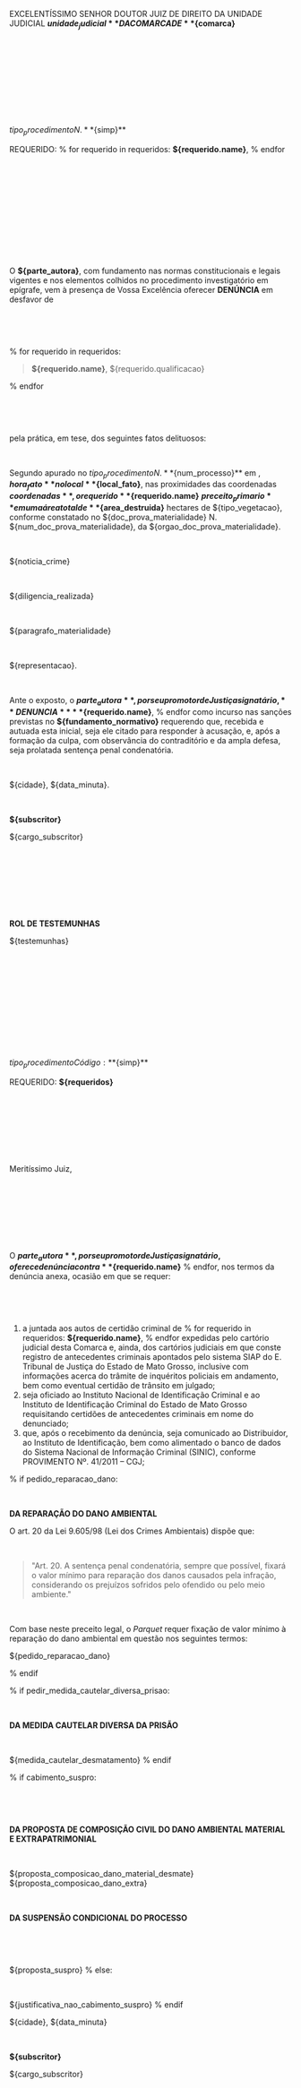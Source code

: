 EXCELENTÍSSIMO SENHOR DOUTOR JUIZ DE DIREITO DA UNIDADE JUDICIAL **${unidade_judicial}** DA COMARCA DE **${comarca}**

&nbsp;

&nbsp;

&nbsp;

&nbsp;

&nbsp;

${tipo_procedimento} N. **${simp}**

REQUERIDO:
% for  requerido in requeridos:
**${requerido.name}**,
% endfor

&nbsp;

&nbsp;

&nbsp;

&nbsp;

&nbsp;

&nbsp;

O **${parte_autora}**, com fundamento nas normas constitucionais e legais vigentes e nos elementos colhidos no  procedimento investigatório em epígrafe, vem à presença de Vossa Excelência oferecer **DENÚNCIA** em desfavor de

&nbsp;

&nbsp;

% for  requerido in requeridos:
> **${requerido.name}**, ${requerido.qualificacao}

% endfor

&nbsp;

&nbsp;

pela prática, em tese, dos seguintes fatos delituosos:

&nbsp;
&nbsp;

Segundo apurado no ${tipo_procedimento} N.**${num_processo}** em , **${hora_fato}** no local **${local_fato}**, nas proximidades das coordenadas **${coordenadas}**, o requerido **${requerido.name}** **${preceito_primario}** em uma área total de **${area_destruida}** hectares de ${tipo_vegetacao}, conforme constatado no ${doc_prova_materialidade} N. ${num_doc_prova_materialidade}, da ${orgao_doc_prova_materialidade}.

&nbsp;
&nbsp;

${noticia_crime}

&nbsp;
&nbsp;

${diligencia_realizada}

&nbsp;
&nbsp;

${paragrafo_materialidade}

&nbsp;
&nbsp;

${representacao}.

&nbsp;
&nbsp;

Ante o exposto, o **${parte_autora}**, por seu promotor de Justiça signatário, **DENUNCIA** 
% for  requerido in requeridos:
  **${requerido.name}**,
% endfor
como incurso nas sanções previstas no **${fundamento_normativo}** requerendo que, recebida e autuada esta inicial, seja ele citado para responder à acusação, e, após a formação da culpa, com observância do contraditório e da ampla defesa, seja prolatada sentença penal condenatória.

&nbsp;
&nbsp;

${cidade}, ${data_minuta}.


&nbsp;
&nbsp;

**${subscritor}**

${cargo_subscritor}

&nbsp;

&nbsp;

&nbsp;

&nbsp;

**ROL DE TESTEMUNHAS**

${testemunhas}


&nbsp;

&nbsp;

&nbsp;

&nbsp;

&nbsp;

&nbsp;

${tipo_procedimento} Código: **${simp}**

REQUERIDO: **${requeridos}**


&nbsp;

&nbsp;

&nbsp;

&nbsp;

Meritíssimo Juiz,


&nbsp;

&nbsp;

&nbsp;

&nbsp;

O **${parte_autora}**, por seu promotor de Justiça signatário, oferece denúncia contra 
% for  requerido in requeridos:
**${requerido.name}**
% endfor, 
nos termos da denúncia anexa, ocasião em que se requer:

&nbsp;

&nbsp;

1. a juntada aos autos de certidão criminal de 
% for  requerido in requeridos:
**${requerido.name}**,
% endfor
expedidas pelo cartório judicial desta Comarca e, ainda, dos cartórios judiciais em que conste registro de antecedentes criminais apontados pelo sistema SIAP do E. Tribunal de Justiça do Estado de Mato Grosso, inclusive com informações acerca do trâmite de inquéritos policiais em andamento, bem como eventual certidão de trânsito em julgado;
2. seja oficiado ao Instituto Nacional de Identificação Criminal e ao Instituto de Identificação Criminal do Estado de Mato Grosso requisitando certidões de antecedentes criminais em nome do denunciado;
3. que, após o recebimento da denúncia, seja comunicado ao Distribuidor, ao Instituto de Identificação, bem como alimentado o banco de dados do Sistema Nacional de Informação Criminal (SINIC), conforme PROVIMENTO Nº. 41/2011 – CGJ;

% if pedido_reparacao_dano:

&nbsp;

**DA REPARAÇÃO DO DANO AMBIENTAL**

O art. 20 da Lei 9.605/98 (Lei dos Crimes Ambientais) dispõe que:

&nbsp;

> "Art. 20. A sentença penal condenatória, sempre que possível, fixará o valor mínimo para reparação dos danos causados pela infração, considerando os prejuízos sofridos pelo ofendido ou pelo meio ambiente."

&nbsp;

Com base neste preceito legal, o *Parquet* requer fixação de valor mínimo à reparação do dano ambiental em questão nos seguintes termos:

${pedido_reparacao_dano}

% endif

% if pedir_medida_cautelar_diversa_prisao:

&nbsp;

**DA MEDIDA CAUTELAR DIVERSA DA PRISÃO**

&nbsp;

${medida_cautelar_desmatamento}
% endif

% if cabimento_suspro: 

&nbsp;

&nbsp;

**DA PROPOSTA DE COMPOSIÇÃO CIVIL DO DANO AMBIENTAL MATERIAL E EXTRAPATRIMONIAL**

&nbsp;

${proposta_composicao_dano_material_desmate}
${proposta_composicao_dano_extra}

&nbsp;
&nbsp;

**DA SUSPENSÃO CONDICIONAL DO PROCESSO**

&nbsp;

&nbsp;

${proposta_suspro}
% else:

&nbsp;
&nbsp;

${justificativa_nao_cabimento_suspro}
% endif

${cidade}, ${data_minuta}

&nbsp;
&nbsp;
&nbsp;

**${subscritor}**

${cargo_subscritor}
